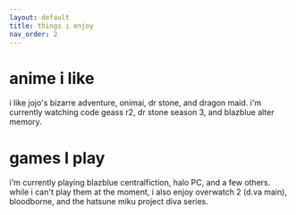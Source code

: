 ```yaml
---
layout: default
title: things i enjoy
nav_order: 2
---
```


<h1>anime i like</h1>
i like jojo's bizarre adventure, onimai, dr stone, and dragon maid.  
i'm currently watching code geass r2, dr stone season 3, and blazblue alter memory.
  
<h1>games I play</h1>
i'm currently playing blazblue centralfiction, halo PC, and a few others.  
while i can't play them at the moment, i also enjoy overwatch 2 (d.va main), bloodborne, and the hatsune miku project diva series.